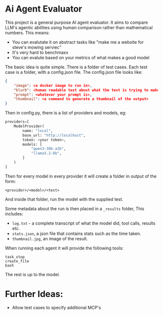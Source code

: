 # Ai Agent Evaluator

This project is a general purpose AI agent evaluator. It aims to compare LLM's agentic abilities using human comparison rather than mathematical numbers. This means:
 - You can evalutate it on abstract tasks like "make me a website for steve's mowing serviec"
 - It's very hard to benchmaxx
 - You can evalute based on your metrics of what makes a good model

The basic idea is quite simple. There is a folder of test cases.
Each test case is a folder, with a config.json file. The config.json file looks like:
```json
{
    "image": <a docker image to run in>,
    "blurb": <human readable text about what the test is trying to make the model do>,
    "prompt": <whatever your prompt is>,
    "thumbnail": <a command to generate a thumbnail of the output>
}
```

Then in config.py, there is a list of providers and models, eg:
```python
providers=[
    ModelProvider(
        name: "local",
        base_url: "http://localhost",
        token: <your token>,
        models: [
            "qwen3-30b-a3b",
            "llama3.2-8b",
        ]
    )
]
```

Then for every model in every provider it will create a folder in output of the form:
```
<provider>/<model>/<test>
```
And inside that folder, run the model with the supplied test.

Some metadata about the run is then placed in a `_results` folder, This includes:
 - `log.txt` - a complete transcript of what the model did, tool calls, results etc.
 - `stats.json`, a json file that contains stats such as the time taken.
 - `thumbnail.jpg`, an image of the result.


When running each agent it will provide the following tools:
```
task_stop
create_file
bash
```
The rest is up to the model.


# Further Ideas:
 - Allow test cases to specify additional MCP's 